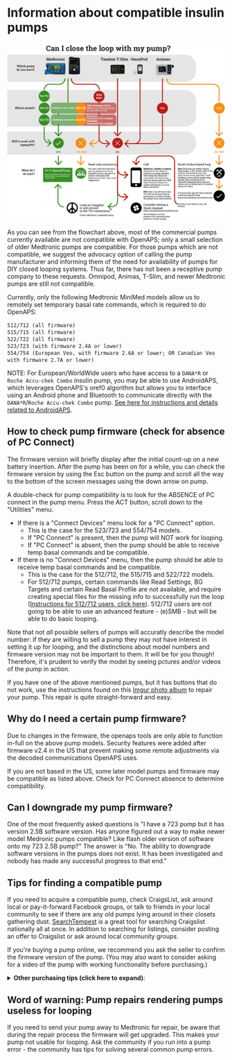 # Information about compatible insulin pumps

!["Can I do OpenAPS with this pump?"](../Images/Can_I_close_the_loop_with_this_pump_May_18_2018.png)

As you can see from the flowchart above, most of the commercial pumps currently available are not compatible with OpenAPS; only a small selection of older Medtronic pumps are compatible.  For those pumps which are not compatible, we suggest the advocacy option of calling the pump manufacturer and informing them of the need for availability of pumps for DIY closed looping systems.  Thus far, there has not been a receptive pump company to these requests.  Omnipod, Animas, T-Slim, and newer Medtronic pumps are still not compatible.

Currently, only the following Medtronic MiniMed models allow us to remotely set temporary basal rate commands, which is required to do OpenAPS:

    512/712 (all firmware)
    515/715 (all firmware)
    522/722 (all firmware)
    523/723 (with firmware 2.4A or lower)
    554/754 (European Veo, with firmware 2.6A or lower; OR Canadian Veo with firmware 2.7A or lower)

NOTE: For European/WorldWide users who have access to a `DANA*R` or `Roche Accu-chek Combo` insulin pump, you may be able to use AndroidAPS, which leverages OpenAPS's oref0 algorithm but allows you to interface using an Android phone and Bluetooth to communicate directly with the `DANA*R`/`Roche Accu-chek Combo` pump. [See here for instructions and details related to AndroidAPS](https://github.com/MilosKozak/AndroidAPS).

## How to check pump firmware (check for absence of PC Connect)

The firmware version will briefly display after the initial count-up on a new battery insertion.  After the pump has been on for a while, you can check the firmware version by using the Esc button on the pump and scroll all the way to the bottom of the screen messages using the down arrow on pump. 

A double-check for pump compatibility is to look for the ABSENCE of PC connect in the pump menu.  Press the ACT button, scroll down to the "Utilities" menu.
* If there is a "Connect Devices" menu look for a "PC Connect" option. 
  * This is the case for the 523/723 and 554/754 models.
  * If "PC Connect" is present, then the pump will NOT work for looping. 
  * If "PC Connect" is absent, then the pump should be able to receive temp basal commands and be compatible.
 * If there is no "Connect Devices" menu, then the pump should be able to receive temp basal commands and be compatible.
   * This is the case for the 512/712, the 515/715 and 522/722 models. 
   * For 512/712 pumps, certain commands like Read Settings, BG Targets and certain Read Basal Profile are not available, and require creating special files for the missing info to successfully run the loop ([Instructions for 512/712 users, click here](http://openaps.readthedocs.io/en/latest/docs/Build%20Your%20Rig/x12-users.html)). 512/712 users are not going to be able to use an advanced feature - (e)SMB - but will be able to do basic looping.

Note that not _all_ possible sellers of pumps will accuratly describe the model number: if they are willing to sell a pump they may not have interest in setting it up for looping, and the distinctions about model numbers and firmware version may not be important to them. It will be for you though! Therefore, it's prudent to verify the model by seeing pctures and/or videos of the pump in action. 

If you have one of the above mentioned pumps, but it has buttons that do not work, use the instructions found on this [Imgur photo album](http://imgur.com/a/iOXAP) to repair your pump.  This repair is quite straight-forward and easy.

## Why do I need a certain pump firmware?

Due to changes in the firmware, the openaps tools are only able to function in-full on the above pump models. Security features were added after firmware v2.4 in the US that prevent making some remote adjustments via the decoded communications OpenAPS uses. 

If you are not based in the US, some later model pumps and firmware may be compatible as listed above. Check for PC Connect absence to determine compatibility.

## Can I downgrade my pump firmware?

One of the most frequently asked questions is "I have a 723 pump but it has version 2.5B software version.  Has anyone figured out a way to make newer model Medronic pumps compatible?  Like flash older version of software onto my 723 2.5B pump?"  The answer is "No.  The ability to downgrade software versions in the pumps does not exist.  It has been investigated and nobody has made any successful progress to that end."

## Tips for finding a compatible pump

If you need to acquire a compatible pump, check CraigsList, ask around local or pay-it-forward Facebook groups, or talk to friends in your local community to see if there are any old pumps lying around in their closets gathering dust. [SearchTempest](http://www.searchtempest.com) is a great tool for searching Craigslist nationally all at once. In addition to searching for listings, consider posting an offer to Craigslist or ask around local community groups.

If you're buying a pump online, we recommend you ask the seller to confirm the firmware version of the pump. (You may also want to consider asking for a video of the pump with working functionality before purchasing.)

<details>
    <summary> <b>Other purchasing tips (click here to expand)</b>:</summary>
<br>

* Use Paypal and purchase using the "Goods and Services" payment option. This costs nothing for the buyer, but the seller will lose 2.95% of the sale to Paypal fees. Paypal offers some protection for both buyer and seller in the event of fraud.

* Ask for photos of the pump. Check to make sure the serial number of the pump on the backside matches the serial number of the pump showing in the display menu. Ask for a short video of the pump, or at least a photo of the pump turned on, so that you can see the pump's firmware and model number. Cracks and some wear on these pumps is expected...these pumps are not usually free of any marks. Many people are successfully looping on pumps that have cracks and rub marks...but you may want to ask if you are concerned about any you see.

* Ask for shipping that includes a tracking number. USPS Priority Mail's smallest box is a great option. It's only $7.15 and includes tracking. Ask the seller to add a small bit of packing protection such as bubble wrap around the pump to keep it safe during shipping. Make sure you get a tracking number within a reasonable period of time after you have paid.

Red flags that may indicate a scam:

* Asking for payment through "friends and family" on Paypal, especially if you don't know the person or have any solid references for them. Paying in that way offers you no buyer protection. It's just like giving the seller cash, so you had better trust the seller.

* Offering an "almost new" pump is a big red flag. These pumps should be at least 5 years old by now. Do you really think a 5 year old pump should be unused and sitting in shrink wrap at this point? Seems highly suspicious.

* Not able to provide new pictures of the pump when requested. Sure they posted some pictures with the ad, but what if they just downloaded them from other people's ads? The seller should be able to furnish a couple "new" photos are your request. A good one to ask for is the battery and reservoir tops so you can see the condition of those.

</details>

## Word of warning: Pump repairs rendering pumps useless for looping

If you need to send your pump away to Medtronic for repair, be aware that during the repair process the firmware will get upgraded. This makes your pump not usable for looping. Ask the community if you run into a pump error - the community has tips for solving several common pump errors.


